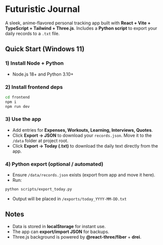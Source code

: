 # Futuristic Journal

A sleek, anime-flavored personal tracking app built with **React + Vite + TypeScript + Tailwind + Three.js**.
Includes a **Python script** to export your daily records to a `.txt` file.

## Quick Start (Windows 11)

### 1) Install Node + Python
- Node.js 18+ and Python 3.10+

### 2) Install frontend deps
```bash
cd frontend
npm i
npm run dev
```

### 3) Use the app
- Add entries for **Expenses, Workouts, Learning, Interviews, Quotes**.
- Click **Export → JSON** to download your `records.json`. Move it to the `/data` folder at project root.
- Click **Export → Today (.txt)** to download the daily text directly from the app.

### 4) Python export (optional / automated)
- Ensure `/data/records.json` exists (export from app and move it here).
- Run:
```bash
python scripts/export_today.py
```
- Output will be placed in `/exports/today_YYYY-MM-DD.txt`

## Notes
- Data is stored in **localStorage** for instant use.
- The app can **export/import JSON** for backups.
- Three.js background is powered by **@react-three/fiber** + **drei**.
